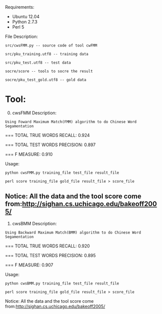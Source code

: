 Requirements:
  * Ubuntu 12.04
  * Python 2.7.3
  * Perl 5

File Description:

    src/cwsFMM.py -- source code of tool cwFMM
    
    src/pku_training.utf8 -- training data
    
    src/pku_test.utf8 -- test data
    
    socre/score -- tools to socre the result
    
    socre/pku_test_gold.utf8 -- gold data

Tool:
=============================================================================
0.    cwsFMM
Description:

    Using Foward Maximum Match(FMM) algorithm to do Chinese Word Segamentation

=== TOTAL TRUE WORDS RECALL:    0.924

=== TOTAL TEST WORDS PRECISION: 0.897

=== F MEASURE:  0.910

Usage:

    python cwsFMM.py training_file test_file result_file
    
    perl score training_file gold_file result_file > score_file

Notice:
   All the data and the tool score come from:http://sighan.cs.uchicago.edu/bakeoff2005/
----------------------------------------------------------------------------------
1.    cwsBMM
Description:

    Using Backward Maximum Match(BMM) algorithm to do Chinese Word Segamentation

=== TOTAL TRUE WORDS RECALL:    0.920

=== TOTAL TEST WORDS PRECISION: 0.895

=== F MEASURE:  0.907

Usage:

    python cwsBMM.py training_file test_file result_file
    
    perl score training_file gold_file result_file > score_file

Notice:
   All the data and the tool score come from:http://sighan.cs.uchicago.edu/bakeoff2005/
